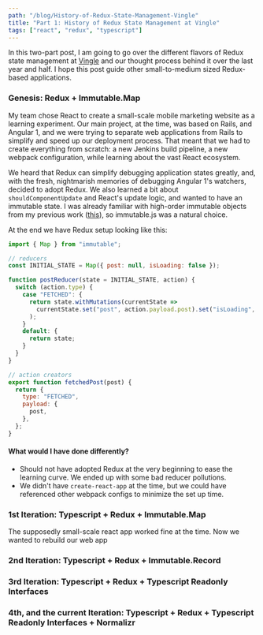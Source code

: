 ```yaml
---
path: "/blog/History-of-Redux-State-Management-Vingle"
title: "Part 1: History of Redux State Management at Vingle"
tags: ["react", "redux", "typescript"]
---
```


In this two-part post, I am going to go over the different flavors of Redux state management at [Vingle](www.vingle.net) and our thought process behind it over the last year and half. I hope this post guide other small-to-medium sized Redux-based applications.

### Genesis: Redux + Immutable.Map

My team chose React to create a small-scale mobile marketing website as a learning experiment. Our main project, at the time, was based on Rails, and Angular 1, and we were trying to separate web applications from Rails to simplify and speed up our deployment process. That meant that we had to create everything from scratch: a new Jenkins build pipeline, a new webpack configuration, while learning about the vast React ecosystem.

We heard that Redux can simplify debugging application states greatly, and, with the fresh, nightmarish memories of debugging Angular 1's watchers, decided to adopt Redux. We also learned a bit about `shouldComponentUpdate` and React's update logic, and wanted to have an immutable state. I was already familiar with high-order immutable objects from my previous work ([this](https://github.com/implydata/immutable-class)), so immutable.js was a natural choice.

At the end we have Redux setup looking like this:

```javascript
import { Map } from "immutable";

// reducers
const INITIAL_STATE = Map({ post: null, isLoading: false });

function postReducer(state = INITIAL_STATE, action) {
  switch (action.type) {
    case "FETCHED": {
      return state.withMutations(currentState =>
        currentState.set("post", action.payload.post).set("isLoading", false),
      );
    }
    default: {
      return state;
    }
  }
}

// action creators
export function fetchedPost(post) {
  return {
    type: "FETCHED",
    payload: {
      post,
    },
  };
}
```

#### What would I have done differently?

* Should not have adopted Redux at the very beginning to ease the learning curve. We ended up with some bad reducer pollutions.
* We didn't have `create-react-app` at the time, but we could have referenced other webpack configs to minimize the set up time.

### 1st Iteration: Typescript + Redux + Immutable.Map

The supposedly small-scale react app worked fine at the time. Now we wanted to rebuild our web app

### 2nd Iteration: Typescript + Redux + Immutable.Record

### 3rd Iteration: Typescript + Redux + Typescript Readonly Interfaces

### 4th, and the current Iteration: Typescript + Redux + Typescript Readonly Interfaces + Normalizr
